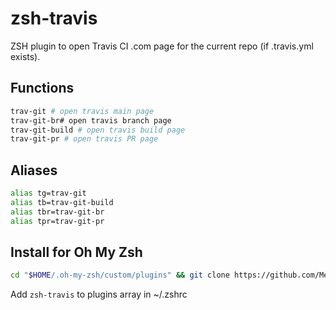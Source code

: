 # zsh-travis

ZSH plugin to open Travis CI .com page for the current repo (if .travis.yml exists).

## Functions

```sh
trav-git # open travis main page
trav-git-br# open travis branch page
trav-git-build # open travis build page
trav-git-pr # open travis PR page
```

## Aliases

```sh
alias tg=trav-git
alias tb=trav-git-build
alias tbr=trav-git-br
alias tpr=trav-git-pr
```

## Install for Oh My Zsh

```sh
cd "$HOME/.oh-my-zsh/custom/plugins" && git clone https://github.com/MenkeTechnologies/zsh-travis.git
```

Add `zsh-travis` to plugins array in ~/.zshrc

